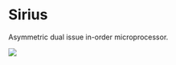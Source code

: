 # Sirius
Asymmetric dual issue in-order microprocessor.

![](http://florin.myip.org/blog/files/640px-Sirius_A_and_B_artwork.jpg)

